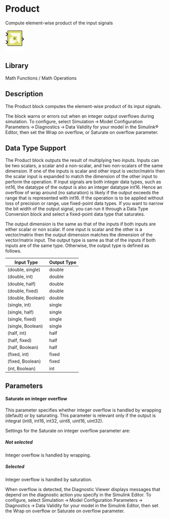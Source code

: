 # Product

Compute element-wise product of the input signals


![](./Images/block.png)

## Library

Math Functions / Math Operations

## Description

The Product block computes the element-wise product of its input
signals.

The block warns or errors out when an integer output overflows during
simulation. To configure, select Simulation → Model Configuration
Parameters → Diagnostics → Data Validity for your model in the Simulink®
Editor, then set the Wrap on overflow, or Saturate on overflow
parameter.

## Data Type Support

The Product block outputs the result of multiplying two inputs. Inputs
can be two scalars, a scalar and a non-scalar, and two non-scalars of
the same dimension. If one of the inputs is scalar and other input is
vector/matrix then the scalar input is expanded to match the dimension
of the other input to perform the operation. If input signals are both
integer data types, such as int16, the datatype of the output is also an
integer datatype int16. Hence an overflow of wrap around (no saturation)
is likely if the output exceeds the range that is represented with
int16. If the operation is to be applied without loss of precision or
range, use fixed-point data types. If you want to narrow the bit width
of the output signal, you can run it through a Data Type Conversion
block and select a fixed-point data type that saturates.

The output dimension is the same as that of the inputs if both inputs
are either scalar or non scalar. If one input is scalar and the other is
a vector/matrix then the output dimension matches the dimension of the
vector/matrix input. The output type is same as that of the inputs if
both inputs are of the same type. Otherwise, the output type is defined
as follows.

| Input Type        | Output Type |
|-------------------|-------------|
| (double, single)  | double      |
| (double, int)     | double      |
| (double, half)    | double      |
| (double, fixed)   | double      |
| (double, Boolean) | double      |
| (single, int)     | single      |
| (single, half)    | single      |
| (single, fixed)   | single      |
| (single, Boolean) | single      |
| (half, int)       | half        |
| (half, fixed)     | half        |
| (half, Boolean)   | half        |
| (fixed, int)      | fixed       |
| (fixed, Boolean)  | fixed       |
| (int, Boolean)    | int         |


## Parameters

#### Saturate on integer overflow

This parameter specifies whether integer overflow is handled by wrapping
(default) or by saturating. This parameter is relevant only if the
output is integral (int8, int16, int32, uint8, uint16, uint32).

Settings for the Saturate on integer overflow parameter are:

##### Not selected
Integer overflow is handled by wrapping.

##### Selected
Integer overflow is handled by saturation.

When overflow is detected, the Diagnostic Viewer displays messages that
depend on the diagnostic action you specify in the Simulink Editor. To
configure, select Simulation → Model Configuration
Parameters → Diagnostics → Data Validity for your model in the Simulink
Editor, then set the Wrap on overflow or Saturate on overflow parameter.
